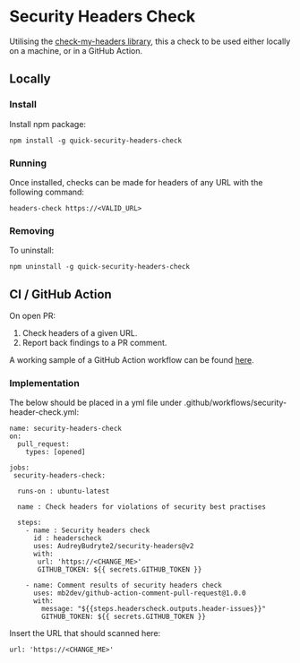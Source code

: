 # Security Headers Check

Utilising the [check-my-headers library](https://github.com/UlisesGascon/check-my-headers/blob/master/README.md), this a check to be used either locally on a machine, or in a GitHub Action.


## Locally
### Install
Install npm package:

    npm install -g quick-security-headers-check

### Running
Once installed, checks can be made for headers of any URL with the following command:

    headers-check https://<VALID_URL>
### Removing
To uninstall: 

    npm uninstall -g quick-security-headers-check


## CI / GitHub Action
On open PR:
 1. Check headers of a given URL.
 2. Report back findings to a PR comment.

A working sample of a GitHub Action workflow can be found [here](https://github.com/AudreyBudryte2/security-headers/blob/main/.github/workflows/security-headers-check.yml).
### Implementation
The below should be placed in a yml file under .github/workflows/security-header-check.yml:

    name: security-headers-check
    on:
      pull_request:
        types: [opened]
    
    jobs: 
     security-headers-check:
     
      runs-on : ubuntu-latest
      
      name : Check headers for violations of security best practises
      
      steps:
        - name : Security headers check
          id : headerscheck
          uses: AudreyBudryte2/security-headers@v2
          with:
           url: 'https://<CHANGE_ME>'
           GITHUB_TOKEN: ${{ secrets.GITHUB_TOKEN }}
    
        - name: Comment results of security headers check
          uses: mb2dev/github-action-comment-pull-request@1.0.0
          with:
            message: "${{steps.headerscheck.outputs.header-issues}}"
            GITHUB_TOKEN: ${{ secrets.GITHUB_TOKEN }}
Insert the URL that should scanned here:

    url: 'https://<CHANGE_ME>'
